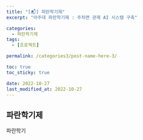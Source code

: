 ```yaml
---
title: "[📬] 파란학기제"
excerpt: "아주대 파란학기제 : 주차면 관제 AI 시스템 구축"

categories:
  - 파란학기제
tags:
  - [프로젝트]

permalink: /categories3/post-name-here-3/

toc: true
toc_sticky: true

date: 2022-10-27
last_modified_at: 2022-10-27
---
```


## 파란학기제

파란학기
